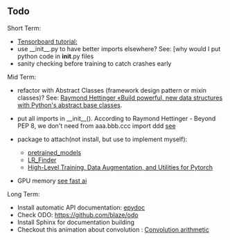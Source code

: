 ## Todo
Short Term:
- [Tensorboard tutorial:](https://pytorch.org/tutorials/intermediate/tensorboard_tutorial.html)
- use \_\_init\_\_.py to have better imports elsewhere? See: [why would I put python code in __init__.py files
- sanity checking before training to catch crashes early


 
 
 Mid Term:
- refactor with Abstract Classes (framework design pattern or mixin classes)? 
See: [Raymond Hettinger «Build powerful, new data structures with Python's abstract base classes](https://www.youtube.com/watch?v=S_ipdVNSFlo).

- put all imports in \_\_init\_\_().  According to Raymond Hettinger - Beyond PEP 8, we don't need from aaa.bbb.ccc import ddd
 [see](https://stackoverflow.com/questions/5831148/why-would-i-put-python-code-in-init-py-files/5831225)

- package to attach(not install, but use to implement myself):
    - [pretrained_models](https://github.com/Cadene/pretrained-models.pytorch)
    - [LR_Finder](https://github.com/davidtvs/pytorch-lr-finder/blob/master/torch_lr_finder/lr_finder.py)
    - [High-Level Training, Data Augmentation, and Utilities for Pytorch](https://github.com/ncullen93/torchsample)
- GPU memory [see fast ai](https://github.com/fastai/fastai/blob/master/fastai/utils/mem.py)

Long Term:
- Install automatic API documentation: [epydoc](http://epydoc.sourceforge.net/)
- Check ODO: https://github.com/blaze/odo
- Install Sphinx for documentation building
- Checkout this animation about convolution : [Convolution arithmetic](https://github.com/vdumoulin/conv_arithmetic)